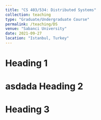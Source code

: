 ```yaml
---
title: "CS 403/534: Distributed Systems"
collection: teaching
type: "Graduate/Undergraduate Course"
permalink: /teaching/DS
venue: "Sabanci University"
date: 2021-09-27
location: "Istanbul, Turkey"
---
```












Heading 1
======

asdada
Heading 2
======

Heading 3
======